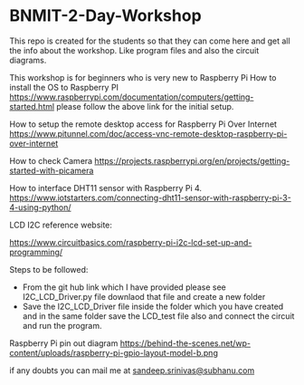 # BNMIT-2-Day-Workshop
This repo is created for the students so that they can come here and get all the info about the workshop. Like program files and also the circuit diagrams.


This workshop is for beginners who is very new to Raspberry Pi
How to install the OS to Raspberry PI
https://www.raspberrypi.com/documentation/computers/getting-started.html
please follow the above link for the initial setup.

How to setup the remote desktop access for Raspberry Pi Over Internet
https://www.pitunnel.com/doc/access-vnc-remote-desktop-raspberry-pi-over-internet

How to check Camera
https://projects.raspberrypi.org/en/projects/getting-started-with-picamera

How to interface DHT11 sensor with Raspberry Pi 4. 
https://www.iotstarters.com/connecting-dht11-sensor-with-raspberry-pi-3-4-using-python/

LCD I2C reference website:

https://www.circuitbasics.com/raspberry-pi-i2c-lcd-set-up-and-programming/

Steps to be followed:
  - From the git hub link which I have provided please see I2C_LCD_Driver.py file downlaod that file and create a new folder
  - Save the I2C_LCD_Driver file inside the folder which you have created and in the same folder save the LCD_test file also and connect the circuit and run the program. 

Raspberry Pi pin out diagram
https://behind-the-scenes.net/wp-content/uploads/raspberry-pi-gpio-layout-model-b.png


if any doubts you can mail me at sandeep.srinivas@subhanu.com

